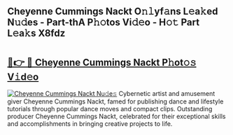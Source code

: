 ## Cheyenne Cummings Nackt O𝚗𝚕yf𝚊ns L𝚎a𝚔ed N𝚞𝚍es - Part-thA P𝚑𝚘tos Vi𝚍𝚎o - H𝚘𝚝 Part L𝚎a𝚔s X8fdz

# <h2><a href="http://kf77dqd.oniu.top/?m=Cheyenne+Cummings+Nackt">🔗👉 🔴 Cheyenne Cummings Nackt P𝚑ot𝚘𝚜 V𝚒d𝚎o</a></h2>

[![Cheyenne Cummings Nackt Nu𝚍e𝚜](https://i.imgur.com/0qMVB7G.gif)](http://kf77dqd.oniu.top/?m=Cheyenne+Cummings+Nackt)
Cybernetic artist and amusement giver Cheyenne Cummings Nackt, famed for publishing dance and lifestyle tutorials through popular dance moves and compact clips. Outstanding producer Cheyenne Cummings Nackt, celebrated for their exceptional skills and accomplishments in bringing creative projects to life.  
